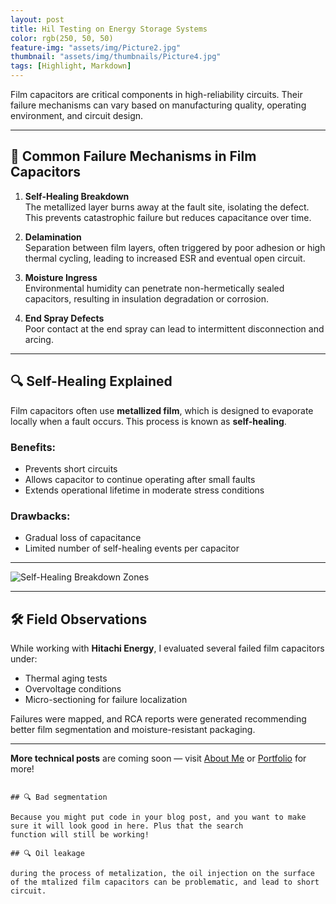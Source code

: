 ```yaml
---
layout: post
title: Hil Testing on Energy Storage Systems
color: rgb(250, 50, 50)
feature-img: "assets/img/Picture2.jpg"
thumbnail: "assets/img/thumbnails/Picture4.jpg"
tags: [Highlight, Markdown]
---
```


Film capacitors are critical components in high-reliability circuits. Their failure mechanisms can vary based on manufacturing quality, operating environment, and circuit design.

---

## 🔧 Common Failure Mechanisms in Film Capacitors

1. **Self-Healing Breakdown**  
   The metallized layer burns away at the fault site, isolating the defect. This prevents catastrophic failure but reduces capacitance over time.

2. **Delamination**  
   Separation between film layers, often triggered by poor adhesion or high thermal cycling, leading to increased ESR and eventual open circuit.

3. **Moisture Ingress**  
   Environmental humidity can penetrate non-hermetically sealed capacitors, resulting in insulation degradation or corrosion.

4. **End Spray Defects**  
   Poor contact at the end spray can lead to intermittent disconnection and arcing.

---

## 🔍 Self-Healing Explained

Film capacitors often use **metallized film**, which is designed to evaporate locally when a fault occurs. This process is known as **self-healing**.

### Benefits:
- Prevents short circuits
- Allows capacitor to continue operating after small faults
- Extends operational lifetime in moderate stress conditions

### Drawbacks:
- Gradual loss of capacitance
- Limited number of self-healing events per capacitor

---

![Self-Healing Breakdown Zones](/assets/img/self-healing-film-capacitor.jpg)

---

## 🛠 Field Observations

While working with **Hitachi Energy**, I evaluated several failed film capacitors under:

- Thermal aging tests
- Overvoltage conditions
- Micro-sectioning for failure localization

Failures were mapped, and RCA reports were generated recommending better film segmentation and moisture-resistant packaging.

---

**More technical posts** are coming soon — visit [About Me](/about) or [Portfolio](/portfolio) for more!

```

## 🔍 Bad segmentation

Because you might put code in your blog post, and you want to make sure it will look good in here. Plus that the search
function will still be working!

## 🔍 Oil leakage

during the process of metalization, the oil injection on the surface of the mtalized film capacitors can be problematic, and lead to short circuit. 

